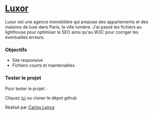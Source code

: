 # [Luxor](https://karlito14.github.io/luxor/)

Luxor est une agence immobilière qui propose des appartements et des maisons de luxe dans Paris, la ville lumière.
J'ai passé les fichiers au lighthouse pour optimiser le SEO ainsi qu'au W3C pour corriger les éventuelles erreurs.

### Objectifs

- Site responsive
- Fichiers courts et maintenables

### Tester le projet

Pour tester le projet :

Cliquez [ici](https://karlito14.github.io/luxor/) ou cloner le dépot github

Réalisé par [Carlos Leiroz](https://www.linkedin.com/in/carlos-leiroz/)